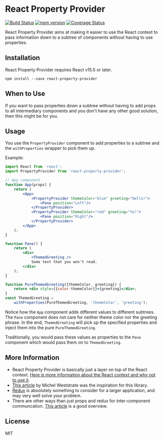 # React Property Provider

[![Build Status](https://travis-ci.org/AlbinTheander/react-property-provider.svg?branch=master)](https://travis-ci.org/AlbinTheander/react-property-provider) [![npm version](https://img.shields.io/npm/v/react-property-provider.svg)](https://www.npmjs.com/package/react-property-provider) [![Coverage Status](https://coveralls.io/repos/github/AlbinTheander/react-property-provider/badge.svg?branch=master)](https://coveralls.io/github/AlbinTheander/react-property-provider?branch=master)

React Property Provider aims at making it easier to use the React context to
pass information down to a subtree of components without having to use properties.

## Installation
React Property Provider requires React v15.5 or later.
```
npm install --save react-property-provider
```

## When to Use

If you want to pass properties down a subtree without having to add props
to all intermediary components and you don't have any other good solution,
then this might be for you.

## Usage
You use the `PropertyProvider` component to add properties to a subtree and the
`withProperties` wrapper to pick them up.

Example:
```jsx
import React from 'react';
import PropertyProvider from 'react-property-provider';

// App component
function App(props) {
    return (
        <App>
            <PropertyProvider themeColor="blue" greeting="Hello!">
                <Pane position="Left"/>
            </PropertyProvider>
            <PropertyProvider themeColor="red" greeting="Yo!">
                <Pane position="Right"/>
            </PropertyProvider>
        </App>
    );
}

function Pane() {
    return (
        <div>
            <ThemedGreeting />
            Some text that you won't read.
        </div>
    );
}

function PureThemedGreeting({themeColor, greeting}) {
    return <div style={{color:themeColor}}>{greeting}</div>;
}
const ThemedGreeting =
    withProperties(PureThemedGreeting, 'themeColor', 'greeting');
```

Notice how the `App` component adds different values to different subtrees.
The `Pane` component does not care for neither theme color nor the greeting
phrase. In the end, `ThemedGreeting` will pick up the specified properties
and inject them into the pure `PureThemedGreeting`.

Traditionally, you would pass these values as properties to the `Pane`
component which would pass them on to `ThemedGreeting`.

## More Information

* React Property Provider is basically just a layer on top of the React context. [Here is more information about the React context and why not to use it](https://facebook.github.io/react/docs/context.html).
* [This article](https://medium.com/@mweststrate/how-to-safely-use-react-context-b7e343eff076) by Michel Weststrate was the inspiration for this library.
* [Redux](https://github.com/reactjs/react-router-redux) is absolutely something to consider for a larger application, and may very well solve your problem.
* There are other ways than just props and redux for inter-component communcation. [This article](http://andrewhfarmer.com/component-communication/) is a good overview.

## License

MIT
